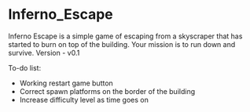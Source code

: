 # Inferno_Escape
Inferno Escape is a simple game of escaping from a skyscraper that has started to burn on top of the building. Your mission is to run down and survive.
Version - v0.1 

To-do list:
* Working restart game button
* Correct spawn platforms on the border of the building
* Increase difficulty level as time goes on
